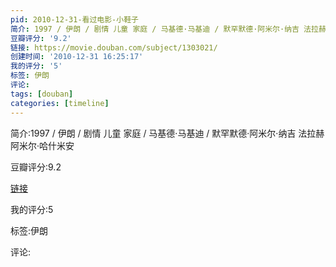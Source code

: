 ```yaml
---
pid: 2010-12-31-看过电影-小鞋子
简介: 1997 / 伊朗 / 剧情 儿童 家庭 / 马基德·马基迪 / 默罕默德·阿米尔·纳吉 法拉赫阿米尔·哈什米安
豆瓣评分: '9.2'
链接: https://movie.douban.com/subject/1303021/
创建时间: '2010-12-31 16:25:17'
我的评分: '5'
标签: 伊朗
评论:
tags: [douban]
categories: [timeline]
---
```

简介:1997 / 伊朗 / 剧情 儿童 家庭 / 马基德·马基迪 / 默罕默德·阿米尔·纳吉 法拉赫阿米尔·哈什米安

豆瓣评分:9.2

[链接](https://movie.douban.com/subject/1303021/)

我的评分:5

标签:伊朗

评论:

